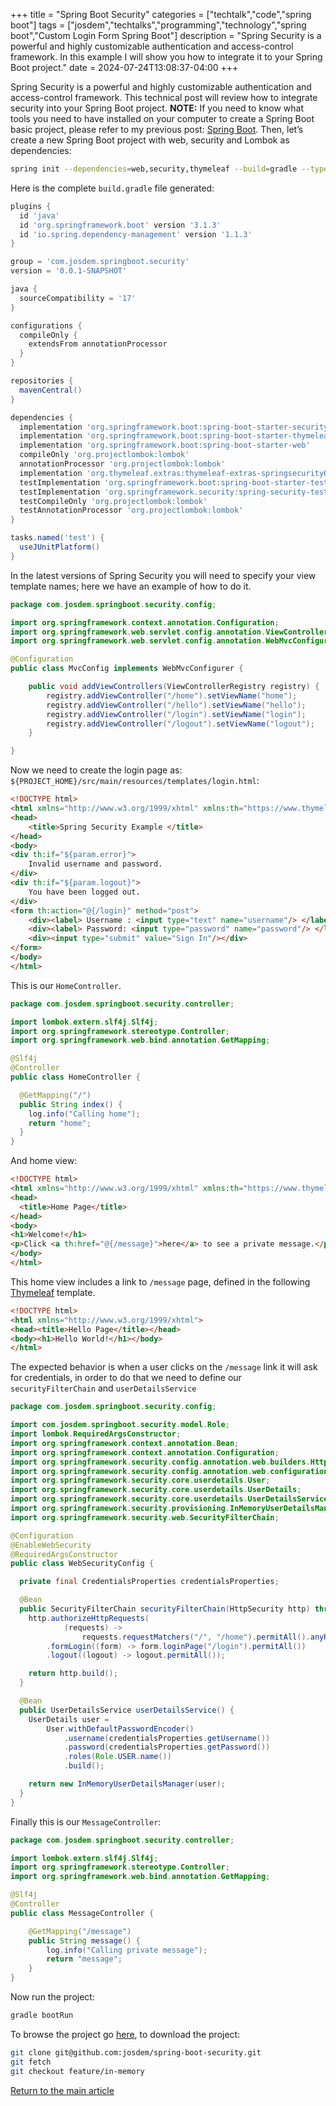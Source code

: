 +++
title = "Spring Boot Security"
categories = ["techtalk","code","spring boot"]
tags = ["josdem","techtalks","programming","technology","spring boot","Custom Login Form Spring Boot"]
description = "Spring Security is a powerful and highly customizable authentication and access-control framework. In this example I will show you how to integrate it to your Spring Boot project."
date = 2024-07-24T13:08:37-04:00
+++

Spring Security is a powerful and highly customizable authentication and access-control framework. This technical post will review how to integrate security into your Spring Boot project. **NOTE:** If you need to know what tools you need to have installed on your computer to create a Spring Boot basic project, please refer to my previous post: [Spring Boot](/techtalk/spring_boot). Then, let’s create a new Spring Boot project with web, security and Lombok as dependencies:

```bash
spring init --dependencies=web,security,thymeleaf --build=gradle --type=gradle-project --language=java spring-boot-security
```

Here is the complete `build.gradle` file generated:

```groovy
plugins {
  id 'java'
  id 'org.springframework.boot' version '3.1.3'
  id 'io.spring.dependency-management' version '1.1.3'
}

group = 'com.josdem.springboot.security'
version = '0.0.1-SNAPSHOT'

java {
  sourceCompatibility = '17'
}

configurations {
  compileOnly {
    extendsFrom annotationProcessor
  }
}

repositories {
  mavenCentral()
}

dependencies {
  implementation 'org.springframework.boot:spring-boot-starter-security'
  implementation 'org.springframework.boot:spring-boot-starter-thymeleaf'
  implementation 'org.springframework.boot:spring-boot-starter-web'
  compileOnly 'org.projectlombok:lombok'
  annotationProcessor 'org.projectlombok:lombok'
  implementation 'org.thymeleaf.extras:thymeleaf-extras-springsecurity6'
  testImplementation 'org.springframework.boot:spring-boot-starter-test'
  testImplementation 'org.springframework.security:spring-security-test'
  testCompileOnly 'org.projectlombok:lombok'
  testAnnotationProcessor 'org.projectlombok:lombok'
}

tasks.named('test') {
  useJUnitPlatform()
}
```

In the latest versions of Spring Security you will need to specify your view template names; here we have an example of how to do it.

```java
package com.josdem.springboot.security.config;

import org.springframework.context.annotation.Configuration;
import org.springframework.web.servlet.config.annotation.ViewControllerRegistry;
import org.springframework.web.servlet.config.annotation.WebMvcConfigurer;

@Configuration
public class MvcConfig implements WebMvcConfigurer {

    public void addViewControllers(ViewControllerRegistry registry) {
        registry.addViewController("/home").setViewName("home");
        registry.addViewController("/hello").setViewName("hello");
        registry.addViewController("/login").setViewName("login");
        registry.addViewController("/logout").setViewName("logout");
    }

}
```

Now we need to create the login page as: `${PROJECT_HOME}/src/main/resources/templates/login.html`:

```html
<!DOCTYPE html>
<html xmlns="http://www.w3.org/1999/xhtml" xmlns:th="https://www.thymeleaf.org">
<head>
    <title>Spring Security Example </title>
</head>
<body>
<div th:if="${param.error}">
    Invalid username and password.
</div>
<div th:if="${param.logout}">
    You have been logged out.
</div>
<form th:action="@{/login}" method="post">
    <div><label> Username : <input type="text" name="username"/> </label></div>
    <div><label> Password: <input type="password" name="password"/> </label></div>
    <div><input type="submit" value="Sign In"/></div>
</form>
</body>
</html>
```

This is our `HomeController`.


```java
package com.josdem.springboot.security.controller;

import lombok.extern.slf4j.Slf4j;
import org.springframework.stereotype.Controller;
import org.springframework.web.bind.annotation.GetMapping;

@Slf4j
@Controller
public class HomeController {

  @GetMapping("/")
  public String index() {
    log.info("Calling home");
    return "home";
  }
}
```

And home view:

```html
<!DOCTYPE html>
<html xmlns="http://www.w3.org/1999/xhtml" xmlns:th="https://www.thymeleaf.org">
<head>
  <title>Home Page</title>
</head>
<body>
<h1>Welcome!</h1>
<p>Click <a th:href="@{/message}">here</a> to see a private message.</p>
</body>
</html>
```

This home view includes a link to `/message` page, defined in the following [Thymeleaf](https://www.thymeleaf.org/doc/tutorials/3.0/usingthymeleaf.html) template.

```html
<!DOCTYPE html>
<html xmlns="http://www.w3.org/1999/xhtml">
<head><title>Hello Page</title></head>
<body><h1>Hello World!</h1></body>
</html>
```

The expected behavior is when a user clicks on the `/message` link it will ask for credentials, in order to do that we need to define our `securityFilterChain` and `userDetailsService`

```java
package com.josdem.springboot.security.config;

import com.josdem.springboot.security.model.Role;
import lombok.RequiredArgsConstructor;
import org.springframework.context.annotation.Bean;
import org.springframework.context.annotation.Configuration;
import org.springframework.security.config.annotation.web.builders.HttpSecurity;
import org.springframework.security.config.annotation.web.configuration.EnableWebSecurity;
import org.springframework.security.core.userdetails.User;
import org.springframework.security.core.userdetails.UserDetails;
import org.springframework.security.core.userdetails.UserDetailsService;
import org.springframework.security.provisioning.InMemoryUserDetailsManager;
import org.springframework.security.web.SecurityFilterChain;

@Configuration
@EnableWebSecurity
@RequiredArgsConstructor
public class WebSecurityConfig {

  private final CredentialsProperties credentialsProperties;

  @Bean
  public SecurityFilterChain securityFilterChain(HttpSecurity http) throws Exception {
    http.authorizeHttpRequests(
            (requests) ->
                requests.requestMatchers("/", "/home").permitAll().anyRequest().authenticated())
        .formLogin((form) -> form.loginPage("/login").permitAll())
        .logout((logout) -> logout.permitAll());

    return http.build();
  }

  @Bean
  public UserDetailsService userDetailsService() {
    UserDetails user =
        User.withDefaultPasswordEncoder()
            .username(credentialsProperties.getUsername())
            .password(credentialsProperties.getPassword())
            .roles(Role.USER.name())
            .build();

    return new InMemoryUserDetailsManager(user);
  }
}
```

Finally this is our `MessageController`:

```java
package com.josdem.springboot.security.controller;

import lombok.extern.slf4j.Slf4j;
import org.springframework.stereotype.Controller;
import org.springframework.web.bind.annotation.GetMapping;

@Slf4j
@Controller
public class MessageController {

    @GetMapping("/message")
    public String message() {
        log.info("Calling private message");
        return "message";
    }
}
```

Now run the project:

```bash
gradle bootRun
```

To browse the project go [here](https://github.com/josdem/spring-boot-security), to download the project:

```bash
git clone git@github.com:josdem/spring-boot-security.git
git fetch
git checkout feature/in-memory
```

[Return to the main article](/techtalk/spring_boot)
